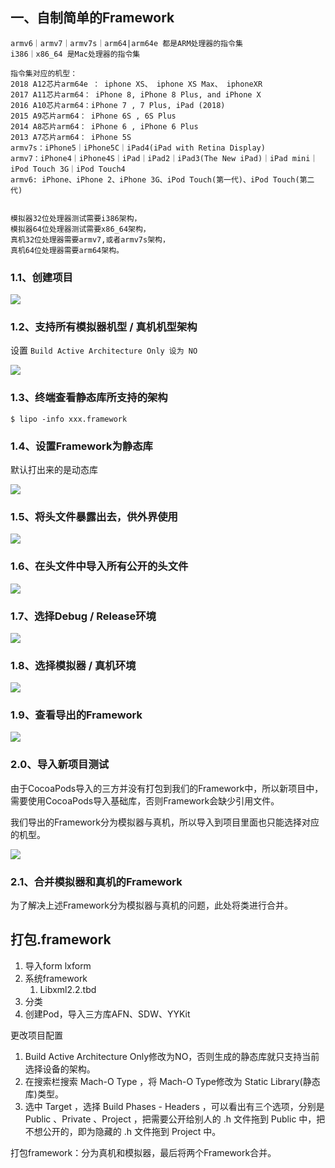 

## 一、自制简单的Framework

```
armv6｜armv7｜armv7s｜arm64|arm64e 都是ARM处理器的指令集
i386｜x86_64 是Mac处理器的指令集

指令集对应的机型：
2018 A12芯片arm64e ： iphone XS、 iphone XS Max、 iphoneXR
2017 A11芯片arm64： iPhone 8, iPhone 8 Plus, and iPhone X
2016 A10芯片arm64：iPhone 7 , 7 Plus, iPad (2018)
2015 A9芯片arm64： iPhone 6S , 6S Plus 
2014 A8芯片arm64： iPhone 6 , iPhone 6 Plus
2013 A7芯片arm64： iPhone 5S
armv7s：iPhone5｜iPhone5C｜iPad4(iPad with Retina Display)
armv7：iPhone4｜iPhone4S｜iPad｜iPad2｜iPad3(The New iPad)｜iPad mini｜iPod Touch 3G｜iPod Touch4
armv6: iPhone、iPhone 2、iPhone 3G、iPod Touch(第一代)、iPod Touch(第二代)


模拟器32位处理器测试需要i386架构，
模拟器64位处理器测试需要x86_64架构，
真机32位处理器需要armv7,或者armv7s架构，
真机64位处理器需要arm64架构。
```



### 1.1、创建项目

![](media/media_Library/自制001.jpg)



### 1.2、支持所有模拟器机型 / 真机机型架构

设置 `Build Active Architecture Only 设为 NO`

![](media/media_Library/自制002.jpg)



### 1.3、终端查看静态库所支持的架构

```
$ lipo -info xxx.framework
```



### 1.4、设置Framework为静态库

默认打出来的是动态库

![](media/media_Library/自制003.jpg)



### 1.5、将头文件暴露出去，供外界使用

![](media/media_Library/自制005.jpg)



### 1.6、在头文件中导入所有公开的头文件

![](media/media_Library/自制007.jpg)



### 1.7、选择Debug / Release环境

![](media/media_Library/自制004.jpg)



### 1.8、选择模拟器 / 真机环境

![](media/media_Library/自制006.jpg)



### 1.9、查看导出的Framework

![](media/media_Library/自制008.jpg)



### 2.0、导入新项目测试

由于CocoaPods导入的三方并没有打包到我们的Framework中，所以新项目中，需要使用CocoaPods导入基础库，否则Framework会缺少引用文件。



我们导出的Framework分为模拟器与真机，所以导入到项目里面也只能选择对应的机型。

![](media/media_Library/自制009.jpg)



### 2.1、合并模拟器和真机的Framework

为了解决上述Framework分为模拟器与真机的问题，此处将类进行合并。







## 打包.framework





1. 导入form  lxform
2. 系统framework
   1. Libxml2.2.tbd
3. 分类
4. 创建Pod，导入三方库AFN、SDW、YYKit





更改项目配置

1. Build Active Architecture Only修改为NO，否则生成的静态库就只支持当前选择设备的架构。
2. 在搜索栏搜索 Mach-O Type ，将 Mach-O Type修改为 Static Library(静态库)类型。
3. 选中 Target ，选择 Build Phases - Headers ，可以看出有三个选项，分别是 Public 、Private 、Project ，把需要公开给别人的 .h 文件拖到 Public 中，把不想公开的，即为隐藏的 .h 文件拖到 Project 中。





打包framework：分为真机和模拟器，最后将两个Framework合并。













